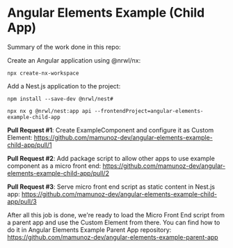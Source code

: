 # Angular Elements Example (Child App)

Summary of the work done in this repo:

Create an Angular application using @nrwl/nx: 
```
npx create-nx-workspace
```

Add a Nest.js application to the project: 
```
npm install --save-dev @nrwl/nest#
```
```
npx nx g @nrwl/nest:app api --frontendProject=angular-elements-example-child-app
```

**Pull Request #1**: Create ExampleComponent and configure it as Custom Element: https://github.com/mamunoz-dev/angular-elements-example-child-app/pull/1

**Pull Request #2**: Add package script to allow other apps to use example component as a micro front end: https://github.com/mamunoz-dev/angular-elements-example-child-app/pull/2

**Pull Request #3**: Serve micro front end script as static content in Nest.js app: https://github.com/mamunoz-dev/angular-elements-example-child-app/pull/3

After all this job is done, we're ready to load the Micro Front End script from a parent app and use the Custom Element from there. You can find how to do it in Angular Elements Example Parent App repository: https://github.com/mamunoz-dev/angular-elements-example-parent-app
